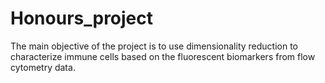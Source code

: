 # Honours_project

The main objective of the project is to use dimensionality reduction to characterize immune cells based on the fluorescent biomarkers from flow cytometry data.
